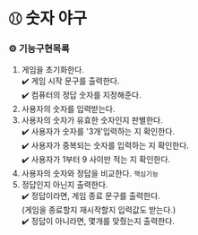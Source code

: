 # ⚾︎ 숫자 야구

### ⚙️ 기능구현목록

1. 게임을 초기화한다.  
   ✔️ 게임 시작 문구를 출력한다.  
   ✔️ 컴퓨터의 정답 숫자를 지정해준다.
2. 사용자의 숫자를 입력받는다.
3. 사용자의 숫자가 유효한 숫자인지 판별한다.  
   ✔️ 사용자가 숫자를 '3개'입력하는 지 확인한다.  
   ✔️ 사용자가 중복되는 숫자를 입력하는 지 확인한다.  
   ✔️ 사용자가 1부터 9 사이만 적는 지 확인한다.
4. 사용자의 숫자와 정답을 비교한다. `핵심기능`
5. 정답인지 아닌지 출력한다.  
   ✔️ 정답이라면, 게임 종료 문구를 출력한다.  
   (게임을 종료할지 재시작할지 입력값도 받는다.)  
   ✔️ 정답이 아니라면, 몇개를 맞췄는지 출력한다.
